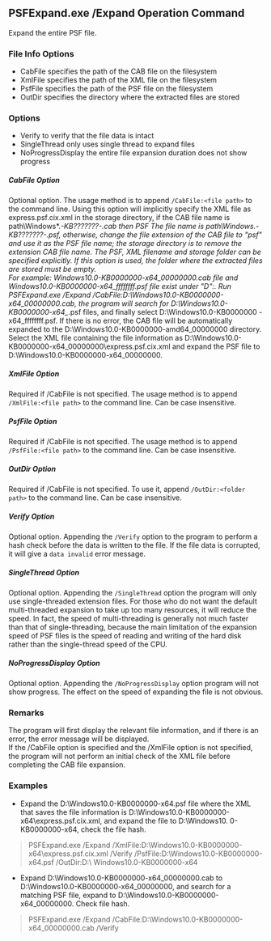 ## PSFExpand.exe /Expand Operation Command
Expand the entire PSF file.
### File Info Options
- CabFile specifies the path of the CAB file on the filesystem
- XmlFile specifies the path of the XML file on the filesystem
- PsfFile specifies the path of the PSF file on the filesystem
- OutDir specifies the directory where the extracted files are stored
### Options
- Verify to verify that the file data is intact
- SingleThread only uses single thread to expand files
- NoProgressDisplay the entire file expansion duration does not show progress
##### CabFile Option
Optional option. The usage method is to append `/CabFile:<file path>` to the command line. Using this option will implicitly specify the XML file as express.psf.cix.xml in the storage directory, if the CAB file name is path\Windows*.*-KB???????-*_*.cab then PSF The file name is path\Windows*.*-KB???????-*_*.psf, otherwise, change the file extension of the CAB file to "psf" and use it as the PSF file name; the storage directory is to remove the extension CAB file name. The PSF, XML filename and storage folder can be specified explicitly.
If this option is used, the folder where the extracted files are stored must be empty.   
For example: Windows10.0-KB0000000-x64_00000000.cab file and Windows10.0-KB0000000-x64_ffffffff.psf file exist under "D":. Run PSFExpand.exe /Expand /CabFile:D:\Windows10.0-KB0000000-x64_00000000.cab, the program will search for D:\Windows10.0-KB0000000-x64_*.psf files, and finally select D:\Windows10.0-KB0000000 -x64_ffffffff.psf. If there is no error, the CAB file will be automatically expanded to the D:\Windows10.0-KB0000000-amd64_00000000 directory. Select the XML file containing the file information as D:\Windows10.0-KB0000000-x64_00000000\express.psf.cix.xml and expand the PSF file to D:\Windows10.0-KB0000000-x64_00000000.
##### XmlFile Option
Required if /CabFile is not specified. The usage method is to append `/XmlFile:<file path>` to the command line. Can be case insensitive.
##### PsfFile Option
Required if /CabFile is not specified. The usage method is to append `/PsfFile:<file path>` to the command line. Can be case insensitive.
##### OutDir Option
Required if /CabFile is not specified. To use it, append `/OutDir:<folder path>` to the command line. Can be case insensitive.
##### Verify Option
Optional option. Appending the `/Verify` option to the program to perform a hash check before the data is written to the file. If the file data is corrupted, it will give a `data invalid` error message.
##### SingleThread Option
Optional option. Appending the `/SingleThread` option the program will only use single-threaded extension files. For those who do not want the default multi-threaded expansion to take up too many resources, it will reduce the speed. In fact, the speed of multi-threading is generally not much faster than that of single-threading, because the main limitation of the expansion speed of PSF files is the speed of reading and writing of the hard disk rather than the single-thread speed of the CPU.
##### NoProgressDisplay Option
Optional option. Appending the `/NoProgressDisplay` option program will not show progress. The effect on the speed of expanding the file is not obvious.
### Remarks
The program will first display the relevant file information, and if there is an error, the error message will be displayed.  
If the /CabFile option is specified and the /XmlFile option is not specified, the program will not perform an initial check of the XML file before completing the CAB file expansion.
### Examples
- Expand the D:\Windows10.0-KB0000000-x64.psf file where the XML that saves the file information is D:\Windows10.0-KB0000000-x64\express.psf.cix.xml, and expand the file to D:\Windows10. 0-KB0000000-x64, check the file hash.
>PSFExpand.exe /Expand /XmlFile:D:\Windows10.0-KB0000000-x64\express.psf.cix.xml /Verify /PsfFile:D:\Windows10.0-KB0000000-x64.psf /OutDir:D:\ Windows10.0-KB0000000-x64

- Expand D:\Windows10.0-KB0000000-x64_00000000.cab to D:\Windows10.0-KB0000000-x64_00000000, and search for a matching PSF file, expand to D:\Windows10.0-KB0000000-x64_00000000. Check file hash.
>PSFExpand.exe /Expand /CabFile:D:\Windows10.0-KB0000000-x64_00000000.cab /Verify
